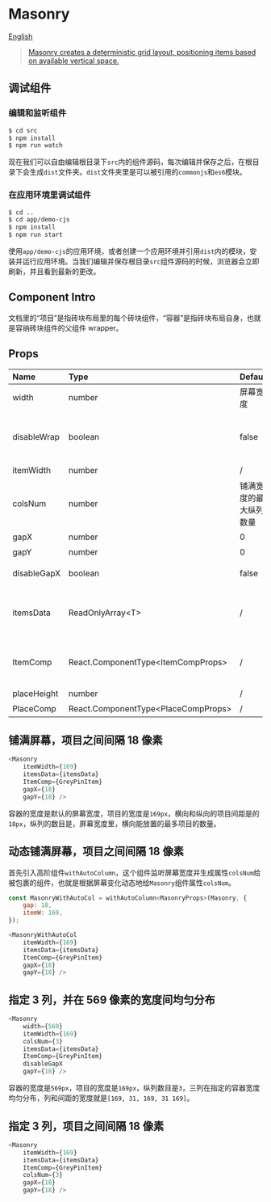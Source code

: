 # Masonry

[English](README_EN.md)

> [Masonry creates a deterministic grid layout, positioning items based on available vertical space.](https://gestalt.netlify.app/masonry)

## 调试组件

### 编辑和监听组件

```bash
$ cd src
$ npm install
$ npm run watch
```

现在我们可以自由编辑根目录下`src`内的组件源码，每次编辑并保存之后，在根目录下会生成`dist`文件夹。`dist`文件夹里是可以被引用的`commonjs`和`es6`模块。

### 在应用环境里调试组件

```bash
$ cd ..
$ cd app/demo-cjs
$ npm install
$ npm run start
```

使用`app/demo-cjs`的应用环境，或者创建一个应用环境并引用`dist`内的模块，安装并运行应用环境。当我们编辑并保存根目录`src`组件源码的时候，浏览器会立即刷新，并且看到最新的更改。

## Component Intro

文档里的“项目”是指砖块布局里的每个砖块组件，“容器”是指砖块布局自身，也就是容纳砖块组件的父组件 wrapper。

## Props

| Name | Type | Default | isRequired | Description
|:--|:--|:--|:--|:--|
| width | number | 屏幕宽度 | 🔴 | 容器宽度 |
| disableWrap | boolean | false | 🔴 | 容器包裹住项目，宽度是项目加间距的长度 |
| itemWidth | number | / | ✅ | 项目宽度 |
| colsNum | number | 铺满宽度的最大纵列数量 | 🔴 | 纵列数量 |
| gapX | number | 0 | 🔴 | 横向间距 |
| gapY | number | 0 | 🔴 | 纵向间距 |
| disableGapX | boolean | false | 🔴 | 控制项目横向均匀分布 |
| itemsData | ReadOnlyArray\<T\> | / | ✅ | 项目数据，用于`ItemComp`的渲染 |
| ItemComp | React.ComponentType\<ItemCompProps\> | / | ✅ | 项目组件，使用`itemsData `渲染 |
| placeHeight | number | / | 🔴 | 占位高度 |
| PlaceComp | React.ComponentType\<PlaceCompProps\> | / | 🔴 | 占位组件 |

## 铺满屏幕，项目之间间隔 18 像素

```javascript
<Masonry
	itemWidth={169}
	itemsData={itemsData}
	ItemComp={GreyPinItem}
	gapX={18}
	gapY={18} />
```

容器的宽度是默认的屏幕宽度，项目的宽度是`169px`，横向和纵向的项目间距是的`18px`，纵列的数目是，屏幕宽度里，横向能放置的最多项目的数量。

## 动态铺满屏幕，项目之间间隔 18 像素

首先引入高阶组件`withAutoColumn`，这个组件监听屏幕宽度并生成属性`colsNum`给被包裹的组件，也就是根据屏幕变化动态地给`Masonry`组件属性`colsNum`。

```javascript
const MasonryWithAutoCol = withAutoColumn<MasonryProps>(Masonry, {
	gap: 18,
	itemW: 169,
});
```

```javascript
<MasonryWithAutoCol
	itemWidth={169}
	itemsData={itemsData}
	ItemComp={GreyPinItem}
	gapX={18}
	gapY={18} />
```

## 指定 3 列，并在 569 像素的宽度间均匀分布

```javascript
<Masonry
	width={569}
	itemWidth={169}
	colsNum={3}
	itemsData={itemsData}
	ItemComp={GreyPinItem}
	disableGapX
	gapY={18} />
```

容器的宽度是`569px`，项目的宽度是`169px`，纵列数目是`3`，三列在指定的容器宽度均匀分布，列和间距的宽度就是`[169, 31, 169, 31 169]`。

## 指定 3 列，项目之间间隔 18 像素

```javascript
<Masonry
	itemWidth={169}
	itemsData={itemsData}
	ItemComp={GreyPinItem}
	colsNum={3}
	gapX={18}
	gapY={18} />
```